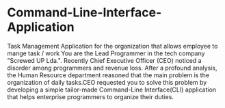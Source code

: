 # Command-Line-Interface-Application
Task Management Application for the organization that allows employee to mange task / work
You are the Lead Programmer in the tech company "Screwed UP Lda.". Recently Chief Executive Officer (CEO) noticed a disorder among programmers and revenue loss. After a profound analysis, the Human Resource department reasoned that the main problem is the organization of daily tasks.CEO requested you to solve this problem by developing a simple tailor-made Command-Line Interface(CLI) application that helps enterprise programmers to organize their duties.
